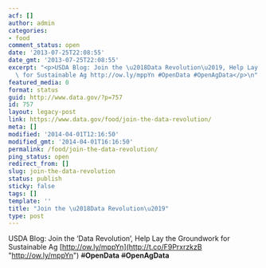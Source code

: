 ```yaml
---
acf: []
author: admin
categories:
- food
comment_status: open
date: '2013-07-25T22:08:55'
date_gmt: '2013-07-25T22:08:55'
excerpt: "<p>USDA Blog: Join the \u2018Data Revolution\u2019, Help Lay the Groundwork\
  \ for Sustainable Ag http://ow.ly/mppYn #OpenData #OpenAgData</p>\n"
featured_media: 0
format: status
guid: http://www.data.gov/?p=757
id: 757
layout: legacy-post
link: https://www.data.gov/food/join-the-data-revolution/
meta: []
modified: '2014-04-01T12:16:50'
modified_gmt: '2014-04-01T16:16:50'
permalink: /food/join-the-data-revolution/
ping_status: open
redirect_from: []
slug: join-the-data-revolution
status: publish
sticky: false
tags: []
template: ''
title: "Join the \u2018Data Revolution\u2019"
type: post
---
```

USDA Blog: Join the ‘Data Revolution’, Help Lay the Groundwork for Sustainable Ag [http://ow.ly/mppYn](http://t.co/F9PrxrzkzB "http://ow.ly/mppYn")  ~~#~~**OpenData** ~~#~~****OpenAgData****
